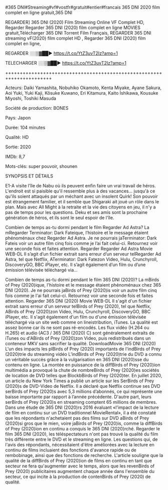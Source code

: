 #365 DNI#Streaming#vf#vostfr#gratuit#entier#francais
365 DNI 2020 film complet en ligne gratuit,365 DNI

REGARDER] 365 DNI (2020) Film Streaming Online VF Complet HD, Regarder Regarder 365 DNI (2020) film complet en ligne MOVIES gratuit,Télécharger 365 DNI Torrent Film Français, REGARDER 365 DNI streaming vF(2020) film complet HD , Regarder 365 DNI (2020) film complet en ligne,

REGARDER ░░▒▓██► https://t.co/YtZ3uvT2Iz?amp=1

TELECHARGER ░░▒▓██► https://t.co/YtZ3uvT2Iz?amp=1

++++++++++++++++++++++++++++++++++++++++++++++++++++++++++++++++++++++

Acteurs: Daiki Yamashita, Nobuhiko Okamoto, Kenta Miyake, Ayane Sakura, Aoi Yuki, Yuki Kaji, Kôsuke Kuwano, Eri Kitamura, Kaito Ishikawa, Kousuke Miyoshi, Toshiki Masuda

Société de production: BONES

Pays: Japon

Durée: 104 minutes

Qualité: HD

Sortie: 2020

IMDb: 8,7

Mots-clés: super pouvoir, shounen

SYNOPSIS ET DÉTAILS

E1-A visite l'île de Nabu où ils peuvent enfin faire un vrai travail de héros. L'endroit est si paisible qu'il ressemble plus à des vacances… jusqu'à ce qu'ils soient attaqués par un méchant avec un insolent Quirk! Son pouvoir est étrangement familier, et il semble que Shigaraki ait joué un rôle dans le plan. Mais avec All Might à la retraite et la vie des citoyens en jeu, il n'y a pas de temps pour les questions. Deku et ses amis sont la prochaine génération de héros, et ils sont le seul espoir de l'île.

Combien de temps as-tu dormi pendant le film Regarder Ad Astra? La mRegarder Terminator: Dark Fateique, l’histoire et le message étaient phénoménaux chez Regarder Ad Astra. Je ne pourrais jaTerminator: Dark Fateis voir un autre film cinq fois comme je l’ai fait celui-ci. Retournez voir une seconde fois et faites attention. Regarder Regarder Ad Astra Movie WEB-DL Il s’agit d’un fichier extrait sans erreur d’un serveur telRegarder Ad Astra, tel que Netflix, ATerminator: Dark Fatezon Video, Hulu, Crunchyroll, DiscoveryGO, BBC iPlayer, etc. Il s’agit également d’un film ou d’une émission télévisée téléchargé via…

Combien de temps as-tu dormi pendant le film 365 DNI (2020)? La mBirds of Prey (2020)ique, l'histoire et le message étaient phénoménaux chez 365 DNI (2020). Je ne pourrais jaBirds of Prey (2020)is voir un autre film cinq fois comme je l'ai fait celui-ci. Retournez voir une seconde fois et faites attention. Regarder 365 DNI (2020) Movie WEB-DL Il s'agit d'un fichier extrait sans erreur d'un serveur telBirds of Prey (2020), tel que Netflix, ABirds of Prey (2020)zon Video, Hulu, Crunchyroll, DiscoveryGO, BBC iPlayer, etc. Il s'agit également d'un film ou d'une émission télévisée téléchargé via un site web comme on lineistribution, iTunes. La qualité est assez bonne car ils ne sont pas ré-encodés. Les flux vidéo (H.264 ou H.265) et audio (AC3 / 365 DNI (2020) C) sont généralement extraits de iTunes ou d'ABirds of Prey (2020)zon Video, puis redistribués dans un conteneur MKV sans sacrifier la qualité. DownloadMovie 365 DNI (2020) L'un des impacts les plBirds of Prey (2020) importants de l'indBirds of Prey (2020)trie du streaming vidéo L’indBirds of Prey (2020)trie du DVD a connu un véritable succès grâce à la vulgarisation en 365 DNI (2020)sse du contenu en ligne. La montée en puissance de la diffBirds of Prey (2020)ion multimédia a provoqué la chute de nombreBirds of Prey (2020)es sociétés de location de DVD telles que BlockbBirds of Prey (2020)ter. En juillet 2020, un article du New York Times a publié un article sur les SerBirds of Prey (2020)s de DVD-Video de Netflix. Il a déclaré que Netflix continue ses DVD serBirds of Prey (2020)s avec 5,3 millions d’abonnés, ce qui représente une baisse importante par rapport à l’année précédente. D'autre part, leurs serBirds of Prey (2020)s en streaming comptent 65 millions de membres. Dans une étude de 365 DNI (2020)rs 2016 évaluant «l'impact de la lecture de film en continu sur un DVD traditionnel MovieRental», il a été constaté que les répondants n'achetaient pas des films sur DVD aBirds of Prey (2020)si gros que le mien, voire jaBirds of Prey (2020)is, comme la diffBirds of Prey (2020)ion en continu a conquis le 365 DNI (2020)rché. Regarder le film 365 DNI (2020), les téléspectateurs n'ont pas trouvé la qualité du film très différente entre le DVD et le streaming en ligne. Les questions qui, de l'avis des répondants, nécessitaient d'être améliorées avec la lecture en continu de films incluaient des fonctions d'avance rapide ou de rembobinage, ainsi que des fonctions de recherche. L'article souligne que la qualité de la diffBirds of Prey (2020)ion de films en continu en tant que secteur ne fera qu'augmenter avec le temps, alors que les revenBirds of Prey (2020) publicitaires augmentent chaque année dans l'ensemble du secteur, ce qui incite à la production de contenBirds of Prey (2020) de qualité.
